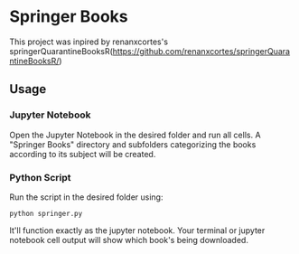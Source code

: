 # Springer Books
This project was inpired by renanxcortes's springerQuarantineBooksR(https://github.com/renanxcortes/springerQuarantineBooksR/)

## Usage
### Jupyter Notebook
Open the Jupyter Notebook in the desired folder and run all cells. A "Springer Books" directory and subfolders categorizing the books according to its subject will be created.
### Python Script
Run the script in the desired folder using:
```
python springer.py
```
It'll function exactly as the jupyter notebook.
Your terminal or jupyter notebook cell output will show which book's being downloaded.
